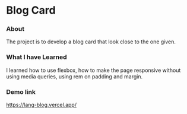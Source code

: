 # Blog Card

### About
The project is to develop a blog card that look close to the one given.

### What I have Learned
I learned how to use flexbox, how to make the page responsive without using media queries, using rem on padding and margin.

### Demo link
https://lang-blog.vercel.app/